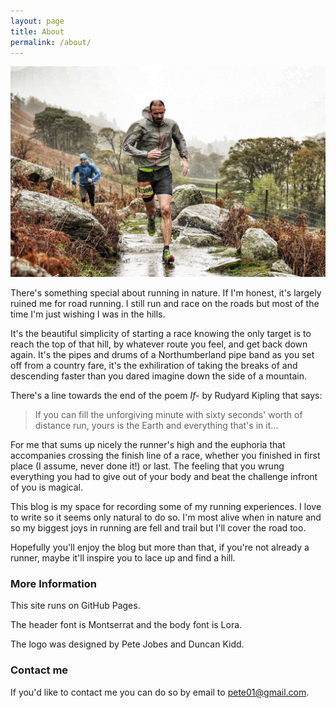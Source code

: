 ```yaml
---
layout: page
title: About
permalink: /about/
---
```


![image](images/helvellyn-2018.jpg)

There's something special about running in nature. If I'm honest, it's largely ruined me for road running. I still run and race on the roads but most of the time I'm just wishing I was in the hills. 

It's the beautiful simplicity of starting a race knowing the only target is to reach the top of that hill, by whatever route you feel, and get back down again. It's the pipes and drums of a Northumberland pipe band as you set off from a country fare, it's the exhiliration of taking the breaks of and descending faster than you dared imagine down the side of a mountain. 

There's a line towards the end of the poem *If-* by Rudyard Kipling that says:

> If you can fill the unforgiving minute with sixty seconds' worth of distance run, yours is the Earth and everything that's in it...

For me that sums up nicely the runner's high and the euphoria that accompanies crossing the finish line of a race, whether you finished in first place (I assume, never done it!) or last. The feeling that you wrung everything you had to give out of your body and beat the challenge infront of you is magical.

This blog is my space for recording some of my running experiences. I love to write so it seems only natural to do so. I'm most alive when in nature and so my biggest joys in running are fell and trail but I'll cover the road too. 

Hopefully you'll enjoy the blog but more than that, if you're not already a runner, maybe it'll inspire you to lace up and find a hill.

### More Information

This site runs on GitHub Pages.

The header font is Montserrat and the body font is Lora.

The logo was designed by Pete Jobes and Duncan Kidd.

### Contact me

If you'd like to contact me you can do so by email to [pete01@gmail.com](mailto:pete01@gmail.com). 
